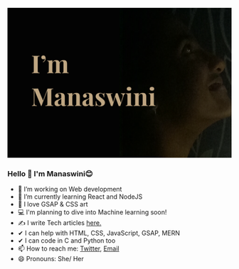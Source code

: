 [![Manaswini's Social banner](https://github.com/Manaswini1832/Manaswini1832/blob/master/assets/Landing%20page.svg)](https://twitter.com/thisismanaswini)

### Hello 👋 I'm Manaswini😊

- 🔎 I’m working on Web development
- 📘 I’m currently learning React and NodeJS
- 💚 I love GSAP & CSS art
- 💻 I'm planning to dive into Machine learning soon!
- ✍ I write Tech articles [here.](https://dev.to/thisismanaswini)
- ✔  I can help with HTML, CSS, JavaScript, GSAP, MERN
- ✔  I can code in C and Python too 
- 📫 How to reach me: [Twitter](https://twitter.com/thisismanaswini), [Email](munugurimanaswini1832@gmail.com)
- 😄 Pronouns: She/ Her

